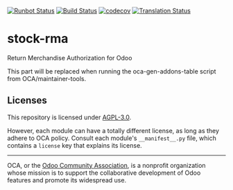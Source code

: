 [![Runbot Status](https://runbot.odoo-community.org/runbot/badge/flat/88/14.0.svg)](https://runbot.odoo-community.org/runbot/repo/github-com-oca-stock-rma-88)
[![Build Status](https://travis-ci.com/OCA/stock-rma.svg?branch=14.0)](https://travis-ci.com/OCA/stock-rma)
[![codecov](https://codecov.io/gh/OCA/stock-rma/branch/14.0/graph/badge.svg)](https://codecov.io/gh/OCA/stock-rma)
[![Translation Status](https://translation.odoo-community.org/widgets/stock-rma-14-0/-/svg-badge.svg)](https://translation.odoo-community.org/engage/stock-rma-14-0/?utm_source=widget)

<!-- /!\ do not modify above this line -->

# stock-rma

Return Merchandise Authorization for Odoo

<!-- /!\ do not modify below this line -->

<!-- prettier-ignore-start -->

[//]: # (addons)

This part will be replaced when running the oca-gen-addons-table script from OCA/maintainer-tools.

[//]: # (end addons)

<!-- prettier-ignore-end -->

## Licenses

This repository is licensed under [AGPL-3.0](LICENSE).

However, each module can have a totally different license, as long as they adhere to OCA
policy. Consult each module's `__manifest__.py` file, which contains a `license` key
that explains its license.

----

OCA, or the [Odoo Community Association](http://odoo-community.org/), is a nonprofit
organization whose mission is to support the collaborative development of Odoo features
and promote its widespread use.
